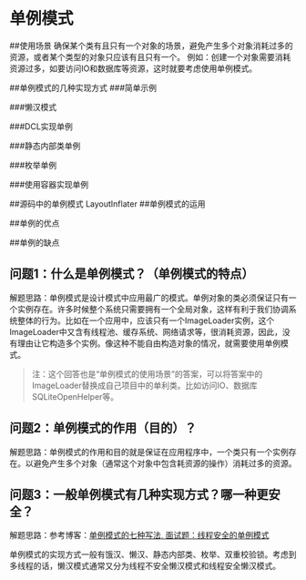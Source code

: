 # 单例模式

##使用场景
确保某个类有且只有一个对象的场景，避免产生多个对象消耗过多的资源，或者某个类型的对象只应该有且只有一个。
例如：创建一个对象需要消耗资源过多，如要访问IO和数据库等资源，这时就要考虑使用单例模式。

##单例模式的几种实现方式
###简单示例

###懒汉模式

###DCL实现单例

###静态内部类单例

###枚举单例

###使用容器实现单例

##源码中的单例模式
LayoutInflater
##单例模式的运用

##单例的优点

##单例的缺点


## 问题1：什么是单例模式？（单例模式的特点）

解题思路：单例模式是设计模式中应用最广的模式。单例对象的类必须保证只有一个实例存在。许多时候整个系统只需要拥有一个全局对象，这样有利于我们协调系统整体的行为。比如在一个应用中，应该只有一个ImageLoader实例，这个ImageLoader中又含有线程池、缓存系统、网络请求等，很消耗资源，因此，没有理由让它构造多个实例。像这种不能自由构造对象的情况，就需要使用单例模式。

>注：这个回答也是“单例模式的使用场景”的答案，可以将答案中的ImageLoader替换成自己项目中的单利类。比如访问IO、数据库SQLiteOpenHelper等。

## 问题2：单例模式的作用（目的）？

解题思路：单例模式的作用和目的就是保证在应用程序中，一个类只有一个实例存在。以避免产生多个对象（通常这个对象中包含耗资源的操作）消耗过多的资源。

## 问题3：一般单例模式有几种实现方式？哪一种更安全？

解题思路：参考博客：[单例模式的七种写法, 面试题：线程安全的单例模式](http://blog.csdn.net/liangxw1/article/details/51353654)

单例模式的实现方式一般有饿汉、懒汉、静态内部类、枚举、双重校验锁。考虑到多线程的话，懒汉模式通常又分为线程不安全懒汉模式和线程安全懒汉模式。





















